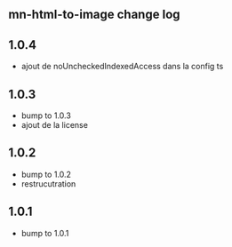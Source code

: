 ## mn-html-to-image change log

## 1.0.4

- ajout de noUncheckedIndexedAccess dans la config ts

## 1.0.3

- bump to 1.0.3
- ajout de la license

## 1.0.2

- bump to 1.0.2
- restrucutration

## 1.0.1

- bump to 1.0.1

